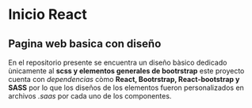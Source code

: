 # Inicio React
## Pagina web basica con diseño

En el repositorio presente se encuentra un diseño bàsico dedicado ùnicamente al **scss y elementos generales de bootrstrap** este proyecto cuenta con _dependencias_ còmo **React, Bootrstrap, React-bootstrap y SASS** por lo que los diseños de los elementos fueron personalizados en archivos _.saas_ por cada uno de los componentes.

